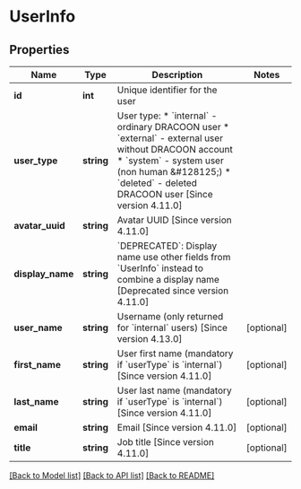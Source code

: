 # UserInfo

## Properties
Name | Type | Description | Notes
------------ | ------------- | ------------- | -------------
**id** | **int** | Unique identifier for the user | 
**user_type** | **string** | User type: * &#x60;internal&#x60; - ordinary DRACOON user * &#x60;external&#x60; - external user without DRACOON account * &#x60;system&#x60; - system user (non human &amp;#128125;) * &#x60;deleted&#x60; - deleted DRACOON user  [Since version 4.11.0] | 
**avatar_uuid** | **string** | Avatar UUID  [Since version 4.11.0] | 
**display_name** | **string** | &#x60;DEPRECATED&#x60;: Display name use other fields from &#x60;UserInfo&#x60; instead to combine a display name  [Deprecated since version 4.11.0] | 
**user_name** | **string** | Username (only returned for &#x60;internal&#x60; users)  [Since version 4.13.0] | [optional] 
**first_name** | **string** | User first name (mandatory if &#x60;userType&#x60; is &#x60;internal&#x60;)  [Since version 4.11.0] | [optional] 
**last_name** | **string** | User last name (mandatory if &#x60;userType&#x60; is &#x60;internal&#x60;)  [Since version 4.11.0] | [optional] 
**email** | **string** | Email   [Since version 4.11.0] | [optional] 
**title** | **string** | Job title  [Since version 4.11.0] | [optional] 

[[Back to Model list]](../README.md#documentation-for-models) [[Back to API list]](../README.md#documentation-for-api-endpoints) [[Back to README]](../README.md)


